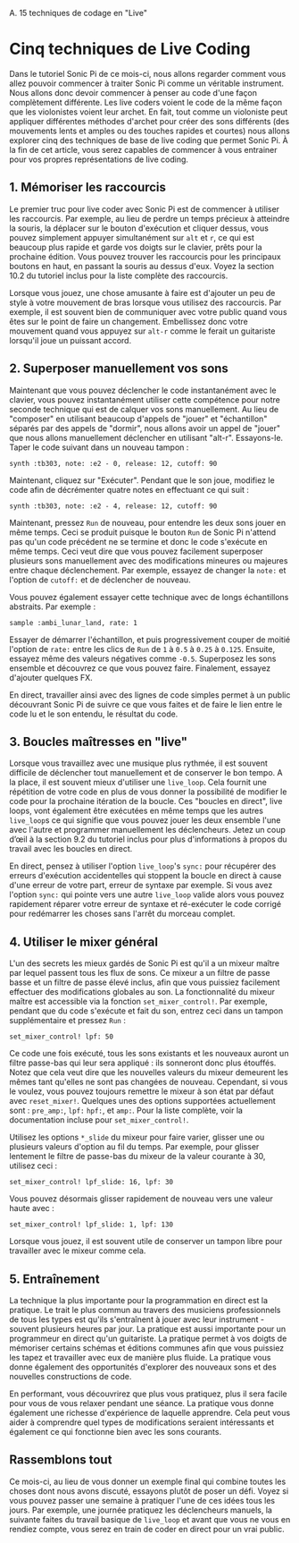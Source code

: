 A. 15 techniques de codage en "Live"

# Cinq techniques de Live Coding

Dans le tutoriel Sonic Pi de ce mois-ci, nous allons regarder comment vous allez pouvoir commencer à traiter Sonic Pi comme un véritable instrument. Nous allons donc devoir commencer à penser au code d'une façon complètement différente. Les live coders voient le code de la même façon que les violonistes voient leur archet. En fait, tout comme un violoniste peut appliquer différentes méthodes d'archet pour créer des sons différents (des mouvements lents et amples ou des touches rapides et courtes) nous allons explorer cinq des techniques de base de live coding que permet Sonic Pi. À la fin de cet article, vous serez capables de commencer à vous entrainer pour vos propres représentations de live coding.

## 1. Mémoriser les raccourcis

Le premier truc pour live coder avec Sonic Pi est de commencer à utiliser les raccourcis. Par exemple, au lieu de perdre un temps précieux à atteindre la souris, la déplacer sur le bouton d'exécution et cliquer dessus, vous pouvez simplement appuyer simultanément sur `alt` et `r`, ce qui est beaucoup plus rapide et garde vos doigts sur le clavier, prêts pour la prochaine édition. Vous pouvez trouver les raccourcis pour les principaux boutons en haut, en passant la souris au dessus d'eux. Voyez la section 10.2 du tutoriel inclus pour la liste complète des raccourcis.

Lorsque vous jouez, une chose amusante à faire est d'ajouter un peu de style à votre mouvement de bras lorsque vous utilisez des raccourcis. Par exemple, il est souvent bien de communiquer avec votre public quand vous êtes sur le point de faire un changement. Embellissez donc votre mouvement quand vous appuyez sur `alt-r` comme le ferait un guitariste lorsqu'il joue un puissant accord.

## 2. Superposer manuellement vos sons

Maintenant que vous pouvez déclencher le code instantanément avec le clavier, vous pouvez instantanément utiliser cette compétence pour notre seconde technique qui est de calquer vos sons manuellement. Au lieu de "composer" en utilisant beaucoup d'appels de "jouer" et "échantillon" séparés par des appels de "dormir", nous allons avoir un appel de "jouer" que nous allons manuellement déclencher en utilisant "alt-r". Essayons-le. Taper le code suivant dans un nouveau tampon :

```
synth :tb303, note: :e2 - 0, release: 12, cutoff: 90
```

Maintenant, cliquez sur "Exécuter". Pendant que le son joue, modifiez le code afin de décrémenter quatre notes en effectuant ce qui suit :


```
synth :tb303, note: :e2 - 4, release: 12, cutoff: 90
```

Maintenant, pressez `Run` de nouveau, pour entendre les deux sons jouer en même temps. Ceci se produit puisque le bouton `Run` de Sonic Pi n'attend pas qu'un code précédent ne se termine et donc le code s'exécute en même temps. Ceci veut dire que vous pouvez facilement superposer plusieurs sons manuellement avec des modifications mineures ou majeures entre chaque déclenchement. Par exemple, essayez de changer la `note:` et l'option de `cutoff:` et de déclencher de nouveau.


Vous pouvez également essayer cette technique avec de longs échantillons abstraits. Par exemple :

```
sample :ambi_lunar_land, rate: 1
```

Essayer de démarrer l'échantillon, et puis progressivement couper de moitié l'option de `rate:` entre les clics de `Run` de `1` à `0.5` à `0.25` à `0.125`. Ensuite, essayez même des valeurs négatives comme `-0.5`. Superposez les sons ensemble et découvrez ce que vous pouvez faire. Finalement, essayez d'ajouter quelques FX.

En direct, travailler ainsi avec des lignes de code simples permet à un public découvrant Sonic Pi de suivre ce que vous faites et de faire le lien entre le code lu et le son entendu, le résultat du code.


## 3. Boucles maîtresses en "live"

Lorsque vous travaillez avec une musique plus rythmée, il est souvent difficile de déclencher tout manuellement et de conserver le bon tempo. A la place, il est souvent mieux d'utiliser une `live_loop`. Cela fournit une répétition de votre code en plus de vous donner la possibilité de modifier le code pour la prochaine itération de la boucle. Ces "boucles en direct", live loops, vont également être exécutées en même temps que les autres `live_loop`s ce qui signifie que vous pouvez jouer les deux ensemble l'une avec l'autre et programmer manuellement les déclencheurs. Jetez un coup d’œil à la section 9.2 du tutoriel inclus pour plus d'informations à propos du travail avec les boucles en direct.

En direct, pensez à utiliser l'option `live_loop`'s `sync:` pour récupérer des erreurs d'exécution accidentelles qui stoppent la boucle en direct à cause d'une erreur de votre part, erreur de syntaxe par exemple. Si vous avez l'option `sync:` qui pointe vers une autre `live_loop` valide alors vous pouvez rapidement réparer votre erreur de syntaxe et ré-exécuter le code corrigé pour redémarrer les choses sans l'arrêt du morceau complet.

## 4. Utiliser le mixer général

L'un des secrets les mieux gardés de Sonic Pi est qu'il a un mixeur maître par lequel passent tous les flux de sons. Ce mixeur a un filtre de passe basse et un filtre de passe élevé inclus, afin que vous puissiez facilement effectuer des modifications globales au son. La fonctionnalité du mixeur maître est accessible via la fonction `set_mixer_control!`. Par exemple, pendant que du code s'exécute et fait du son, entrez ceci dans un tampon supplémentaire et pressez `Run` :

` set_mixer_control! lpf: 50 `

Ce code une fois exécuté, tous les sons existants et les nouveaux auront un filtre passe-bas qui leur sera appliqué : ils sonneront donc plus étouffés. Notez que cela veut dire que les nouvelles valeurs du mixeur demeurent les mêmes tant qu'elles ne sont pas changées de nouveau. Cependant, si vous le voulez, vous pouvez toujours remettre le mixeur à son état par défaut avec `reset_mixer!`. Quelques unes des options supportées actuellement sont : `pre_amp:`, `lpf:` `hpf:`, et `amp:`. Pour la liste complète, voir la documentation incluse pour `set_mixer_control!`.

Utilisez les options `*_slide` du mixeur pour faire varier, glisser une ou plusieurs valeurs d'option au fil du temps. Par exemple, pour glisser lentement le filtre de passe-bas du mixeur de la valeur courante à 30, utilisez ceci :

```
set_mixer_control! lpf_slide: 16, lpf: 30
```

Vous pouvez désormais glisser rapidement de nouveau vers une valeur haute avec :

```
set_mixer_control! lpf_slide: 1, lpf: 130
```

Lorsque vous jouez, il est souvent utile de conserver un tampon libre pour travailler avec le mixeur comme cela.

## 5. Entraînement

La technique la plus importante pour la programmation en direct est la pratique. Le trait le plus commun au travers des musiciens professionnels de tous les types est qu'ils s'entraînent à jouer avec leur instrument - souvent plusieurs heures par jour. La pratique est aussi importante pour un programmeur en direct qu'un guitariste. La pratique permet à vos doigts de mémoriser certains schémas et éditions communes afin que vous puissiez les tapez et travailler avec eux de manière plus fluide. La pratique vous donne également des opportunités d'explorer des nouveaux sons et des nouvelles constructions de code.

En performant, vous découvrirez que plus vous pratiquez, plus il sera facile pour vous de vous relaxer pendant une séance. La pratique vous donne également une richesse d'expérience de laquelle apprendre. Cela peut vous aider à comprendre quel types de modifications seraient intéressants et également ce qui fonctionne bien avec les sons courants.

## Rassemblons tout

Ce mois-ci, au lieu de vous donner un exemple final qui combine toutes les choses dont nous avons discuté, essayons plutôt de poser un défi. Voyez si vous pouvez passer une semaine à pratiquer l'une de ces idées tous les jours. Par exemple, une journée pratiquez les déclencheurs manuels, la suivante faites du travail basique de `live_loop` et avant que vous ne vous en rendiez compte, vous serez en train de coder en direct pour un vrai public.
